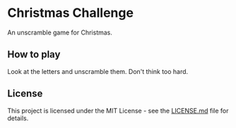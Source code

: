# Christmas Challenge

An unscramble game for Christmas.

## How to play

Look at the letters and unscramble them. Don't think too hard.

## License

This project is licensed under the MIT License - see the [LICENSE.md](LICENSE.md) file for details.